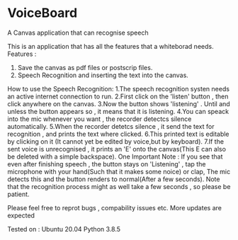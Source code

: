 # VoiceBoard
A Canvas application that can recognise speech

This is an application that has all the features that a whiteborad needs.
Features :
1. Save the canvas as pdf files or postscrip files.
2. Speech Recognition and inserting the text into the canvas.

How to use the Speech Recognition:
1.The speech recognition systen needs an active internet connection to run.
2.First click on the 'listen' button , then click anywhere on the canvas.
3.Now the button shows 'listening' . Until and unless the button appears so , it means that it is listening.
4.You can speack into the mic whenever you want , the recorder detectcs silence automatically.
5.When the recorder detetcs silence , it send the text for recognition , and prints the text where clicked.
6.This printed text is editable by clicking on it (It cannot yet be edited by voice,but by keyboard).
7.If the sent voice is unrecognised , it prints an 'E' onto the canvas(This E can also be deleted with a simple backspace).
One Important Note :
 If you see that even after finishing speech , the button stays on 'Listening' , tap the microphone with your hand(Such that it makes some noice) or clap,
 The mic detects this and the button renders to normal(After a few seconds).
 Note that the recognition process might as well take a few seconds , so please be patient.


Please feel free to reprot bugs , compability issues etc.
More updates are expected


Tested on :
Ubuntu 20.04
Python 3.8.5


